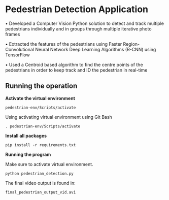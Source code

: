 # Pedestrian Detection Application
•	Developed a Computer Vision Python solution to detect and track multiple pedestrians individually and in groups through multiple iterative photo frames  

•	Extracted the features of the pedestrians using Faster Region-Convolutional Neural Network Deep Learning Algorithms (R-CNN) using TensorFlow

•	Used a Centroid based algorithm to find the centre points of the pedestrians in order to keep track and ID the pedestrian in real-time

## Running the operation

**Activate the virtual environment**

```
pedestrian-env/Scripts/activate
```

Using activating virtual environment using Git Bash

```
. pedestrian-env/Scripts/activate
```

**Install all packages**

```
pip install -r requirements.txt
```

**Running the program**

Make sure to activate virtual environment.

```
python pedestrian_detection.py
```

The final video output is found in:

```
final_pedestrian_output_vid.avi
```
